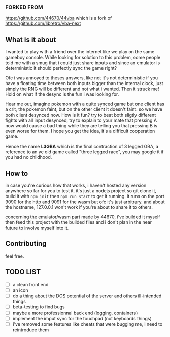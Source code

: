### FORKED FROM
https://github.com/44670/44vba
which is a fork of https://github.com/libretro/vba-next
## What is it about
I wanted to play with a friend over the internet like we play on the same gameboy console.
While looking for solution to this problem, some people told me with a smug that i could just share inputs 
and since an emulator is deterministic it should perfectly sync the game right?

Ofc i was annoyed to theses answers, like not it's not deterministic if you have a floating time between both inputs bigger than the internal clock,
 just simply the RNG will be different and not what i wanted.
Then it struck me! Hold on what if the desync is the fun i was looking for.

Hear me out, imagine pokemon with a quite synced game but one client has a crit, the pokemon faint, but on the other client it doesn't faint.
so we have both client desynced now. How is it fun? try to beat both sligtly different fights with all input desynced, try to explain to your mate
that pressing A now would cause a bad thing while they are telling you that pressing B is even worse for them.
I hope you get the idea, it's a difficult cooperation game.

Hence the name **L3GBA** which is the final contraction of 3 legged GBA, a reference to an ye old game called "three legged race", you may google it if you had no childhood.

## How to
in case you're curious how that works, i haven't hosted any version anywhere so far for you to test it.
it's just a nodejs project so git clone it, build it with ```npm init``` then ```npm run start``` to get it running.
it runs on the port 9090 for the http and 9091 for the wasm but ofc it's just arbitrary. and about the hostname, 127.0.0.1 won't work if you're about to share it to others.

concerning the emulator/wasm part made by 44670, i've builded it myself then feed this project with the builded files and i don't plan in the near future to involve myself into it.

## Contributing
feel free.

## TODO LIST
- [ ] a clean front end
- [ ] an icon
- [ ] do a thing about the DOS potential of the server and others ill-intended things
- [ ] beta-testing to find bugs
- [ ] maybe a more professionnal back end (logging, containers)
- [ ] implement the imput sync for the touchpad (not keyboards things)
- [ ] i've removed some features like cheats that were bugging me, i need to reintroduce them